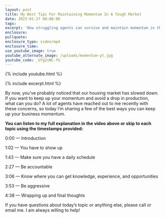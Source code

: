 ```yaml
---
layout: post
title: My Best Tips For Maintaining Momentum In A Tough Market
date: 2023-01-27 00:00:00
tags:
excerpt: 'How struggling agents can survive and maintain momentum in this market. '
enclosure:
pullquote:
enclosure_type: video/mp4
enclosure_time:
use_youtube_image: true
youtube_alternate_image: /uploads/momentum-yt.jpg
youtube_code: _Ufg2vNC-fU
---
```

{% include youtube.html %}

{% include excerpt.html %}

By now, you’ve probably noticed that our housing market has slowed down. If you want to keep up your momentum and avoid a drop in production, what can you do? A lot of agents have reached out to me recently with these concerns, so today I’m sharing a few of the best ways you can keep up your business momentum.

**You can listen to my full explanation in the video above or skip to each topic using the timestamps provided:**

0:00 — Introduction

1:02 — You have to show up

1:43 — Make sure you have a daily schedule

2:27 — Be accountable

3:06 — Know where you can get knowledge, experience, and opportunities

3:53 — Be aggressive

4:38 — Wrapping up and final thoughts

If you have questions about today’s topic or anything else, please call or email me. I am always willing to help!